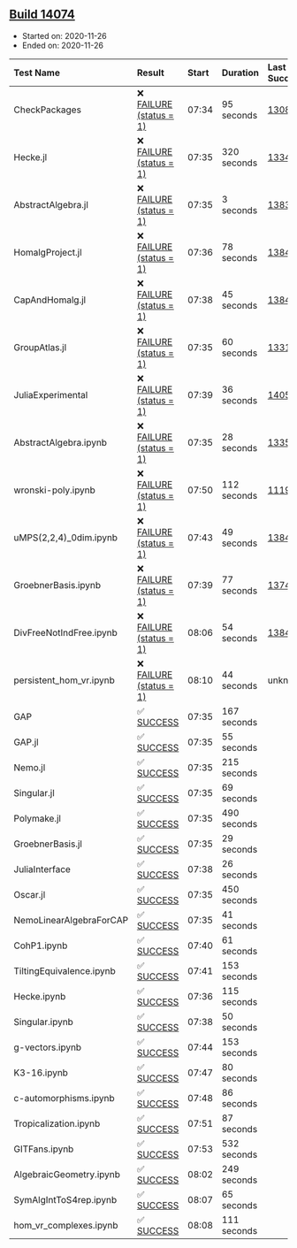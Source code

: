 ## [Build 14074](https://oscarci.mathematik.uni-kl.de/job/oscar/14074/)

* Started on: 2020-11-26
* Ended on: 2020-11-26

| Test Name    | Result | Start | Duration | Last Success | First Failure |
|:-------------|:-------|:------|:---------|:-------------|:--------------|
| CheckPackages | ❌ [FAILURE (status = 1)](https://oscarci.mathematik.uni-kl.de/job/oscar/14074/artifact/logs/build-14074/CheckPackages.log) | 07:34 | 95 seconds | [13085](https://oscarci.mathematik.uni-kl.de/job/oscar/13085/) | [13086](https://oscarci.mathematik.uni-kl.de/job/oscar/13086/) |
| Hecke.jl | ❌ [FAILURE (status = 1)](https://oscarci.mathematik.uni-kl.de/job/oscar/14074/artifact/logs/build-14074/Hecke.jl.log) | 07:35 | 320 seconds | [13341](https://oscarci.mathematik.uni-kl.de/job/oscar/13341/) | [13342](https://oscarci.mathematik.uni-kl.de/job/oscar/13342/) |
| AbstractAlgebra.jl | ❌ [FAILURE (status = 1)](https://oscarci.mathematik.uni-kl.de/job/oscar/14074/artifact/logs/build-14074/AbstractAlgebra.jl.log) | 07:35 | 3 seconds | [13837](https://oscarci.mathematik.uni-kl.de/job/oscar/13837/) | [13838](https://oscarci.mathematik.uni-kl.de/job/oscar/13838/) |
| HomalgProject.jl | ❌ [FAILURE (status = 1)](https://oscarci.mathematik.uni-kl.de/job/oscar/14074/artifact/logs/build-14074/HomalgProject.jl.log) | 07:36 | 78 seconds | [13845](https://oscarci.mathematik.uni-kl.de/job/oscar/13845/) | [13846](https://oscarci.mathematik.uni-kl.de/job/oscar/13846/) |
| CapAndHomalg.jl | ❌ [FAILURE (status = 1)](https://oscarci.mathematik.uni-kl.de/job/oscar/14074/artifact/logs/build-14074/CapAndHomalg.jl.log) | 07:38 | 45 seconds | [13845](https://oscarci.mathematik.uni-kl.de/job/oscar/13845/) | [13846](https://oscarci.mathematik.uni-kl.de/job/oscar/13846/) |
| GroupAtlas.jl | ❌ [FAILURE (status = 1)](https://oscarci.mathematik.uni-kl.de/job/oscar/14074/artifact/logs/build-14074/GroupAtlas.jl.log) | 07:35 | 60 seconds | [13311](https://oscarci.mathematik.uni-kl.de/job/oscar/13311/) | [13312](https://oscarci.mathematik.uni-kl.de/job/oscar/13312/) |
| JuliaExperimental | ❌ [FAILURE (status = 1)](https://oscarci.mathematik.uni-kl.de/job/oscar/14074/artifact/logs/build-14074/JuliaExperimental.log) | 07:39 | 36 seconds | [14052](https://oscarci.mathematik.uni-kl.de/job/oscar/14052/) | [14053](https://oscarci.mathematik.uni-kl.de/job/oscar/14053/) |
| AbstractAlgebra.ipynb | ❌ [FAILURE (status = 1)](https://oscarci.mathematik.uni-kl.de/job/oscar/14074/artifact/logs/build-14074/AbstractAlgebra.ipynb.log) | 07:35 | 28 seconds | [13355](https://oscarci.mathematik.uni-kl.de/job/oscar/13355/) | [13356](https://oscarci.mathematik.uni-kl.de/job/oscar/13356/) |
| wronski-poly.ipynb | ❌ [FAILURE (status = 1)](https://oscarci.mathematik.uni-kl.de/job/oscar/14074/artifact/logs/build-14074/wronski-poly.ipynb.log) | 07:50 | 112 seconds | [11192](https://oscarci.mathematik.uni-kl.de/job/oscar/11192/) | [11193](https://oscarci.mathematik.uni-kl.de/job/oscar/11193/) |
| uMPS(2,2,4)_0dim.ipynb | ❌ [FAILURE (status = 1)](https://oscarci.mathematik.uni-kl.de/job/oscar/14074/artifact/logs/build-14074/uMPS-2-2-4-_0dim.ipynb.log) | 07:43 | 49 seconds | [13841](https://oscarci.mathematik.uni-kl.de/job/oscar/13841/) | [13842](https://oscarci.mathematik.uni-kl.de/job/oscar/13842/) |
| GroebnerBasis.ipynb | ❌ [FAILURE (status = 1)](https://oscarci.mathematik.uni-kl.de/job/oscar/14074/artifact/logs/build-14074/GroebnerBasis.ipynb.log) | 07:39 | 77 seconds | [13748](https://oscarci.mathematik.uni-kl.de/job/oscar/13748/) | [13749](https://oscarci.mathematik.uni-kl.de/job/oscar/13749/) |
| DivFreeNotIndFree.ipynb | ❌ [FAILURE (status = 1)](https://oscarci.mathematik.uni-kl.de/job/oscar/14074/artifact/logs/build-14074/DivFreeNotIndFree.ipynb.log) | 08:06 | 54 seconds | [13845](https://oscarci.mathematik.uni-kl.de/job/oscar/13845/) | [13846](https://oscarci.mathematik.uni-kl.de/job/oscar/13846/) |
| persistent_hom_vr.ipynb | ❌ [FAILURE (status = 1)](https://oscarci.mathematik.uni-kl.de/job/oscar/14074/artifact/logs/build-14074/persistent_hom_vr.ipynb.log) | 08:10 | 44 seconds | unknown | unknown |
| GAP | ✅ [SUCCESS](https://oscarci.mathematik.uni-kl.de/job/oscar/14074/artifact/logs/build-14074/GAP.log) | 07:35 | 167 seconds |  |  |
| GAP.jl | ✅ [SUCCESS](https://oscarci.mathematik.uni-kl.de/job/oscar/14074/artifact/logs/build-14074/GAP.jl.log) | 07:35 | 55 seconds |  |  |
| Nemo.jl | ✅ [SUCCESS](https://oscarci.mathematik.uni-kl.de/job/oscar/14074/artifact/logs/build-14074/Nemo.jl.log) | 07:35 | 215 seconds |  |  |
| Singular.jl | ✅ [SUCCESS](https://oscarci.mathematik.uni-kl.de/job/oscar/14074/artifact/logs/build-14074/Singular.jl.log) | 07:35 | 69 seconds |  |  |
| Polymake.jl | ✅ [SUCCESS](https://oscarci.mathematik.uni-kl.de/job/oscar/14074/artifact/logs/build-14074/Polymake.jl.log) | 07:35 | 490 seconds |  |  |
| GroebnerBasis.jl | ✅ [SUCCESS](https://oscarci.mathematik.uni-kl.de/job/oscar/14074/artifact/logs/build-14074/GroebnerBasis.jl.log) | 07:35 | 29 seconds |  |  |
| JuliaInterface | ✅ [SUCCESS](https://oscarci.mathematik.uni-kl.de/job/oscar/14074/artifact/logs/build-14074/JuliaInterface.log) | 07:38 | 26 seconds |  |  |
| Oscar.jl | ✅ [SUCCESS](https://oscarci.mathematik.uni-kl.de/job/oscar/14074/artifact/logs/build-14074/Oscar.jl.log) | 07:35 | 450 seconds |  |  |
| NemoLinearAlgebraForCAP | ✅ [SUCCESS](https://oscarci.mathematik.uni-kl.de/job/oscar/14074/artifact/logs/build-14074/NemoLinearAlgebraForCAP.log) | 07:35 | 41 seconds |  |  |
| CohP1.ipynb | ✅ [SUCCESS](https://oscarci.mathematik.uni-kl.de/job/oscar/14074/artifact/logs/build-14074/CohP1.ipynb.log) | 07:40 | 61 seconds |  |  |
| TiltingEquivalence.ipynb | ✅ [SUCCESS](https://oscarci.mathematik.uni-kl.de/job/oscar/14074/artifact/logs/build-14074/TiltingEquivalence.ipynb.log) | 07:41 | 153 seconds |  |  |
| Hecke.ipynb | ✅ [SUCCESS](https://oscarci.mathematik.uni-kl.de/job/oscar/14074/artifact/logs/build-14074/Hecke.ipynb.log) | 07:36 | 115 seconds |  |  |
| Singular.ipynb | ✅ [SUCCESS](https://oscarci.mathematik.uni-kl.de/job/oscar/14074/artifact/logs/build-14074/Singular.ipynb.log) | 07:38 | 50 seconds |  |  |
| g-vectors.ipynb | ✅ [SUCCESS](https://oscarci.mathematik.uni-kl.de/job/oscar/14074/artifact/logs/build-14074/g-vectors.ipynb.log) | 07:44 | 153 seconds |  |  |
| K3-16.ipynb | ✅ [SUCCESS](https://oscarci.mathematik.uni-kl.de/job/oscar/14074/artifact/logs/build-14074/K3-16.ipynb.log) | 07:47 | 80 seconds |  |  |
| c-automorphisms.ipynb | ✅ [SUCCESS](https://oscarci.mathematik.uni-kl.de/job/oscar/14074/artifact/logs/build-14074/c-automorphisms.ipynb.log) | 07:48 | 86 seconds |  |  |
| Tropicalization.ipynb | ✅ [SUCCESS](https://oscarci.mathematik.uni-kl.de/job/oscar/14074/artifact/logs/build-14074/Tropicalization.ipynb.log) | 07:51 | 87 seconds |  |  |
| GITFans.ipynb | ✅ [SUCCESS](https://oscarci.mathematik.uni-kl.de/job/oscar/14074/artifact/logs/build-14074/GITFans.ipynb.log) | 07:53 | 532 seconds |  |  |
| AlgebraicGeometry.ipynb | ✅ [SUCCESS](https://oscarci.mathematik.uni-kl.de/job/oscar/14074/artifact/logs/build-14074/AlgebraicGeometry.ipynb.log) | 08:02 | 249 seconds |  |  |
| SymAlgIntToS4rep.ipynb | ✅ [SUCCESS](https://oscarci.mathematik.uni-kl.de/job/oscar/14074/artifact/logs/build-14074/SymAlgIntToS4rep.ipynb.log) | 08:07 | 65 seconds |  |  |
| hom_vr_complexes.ipynb | ✅ [SUCCESS](https://oscarci.mathematik.uni-kl.de/job/oscar/14074/artifact/logs/build-14074/hom_vr_complexes.ipynb.log) | 08:08 | 111 seconds |  |  |
